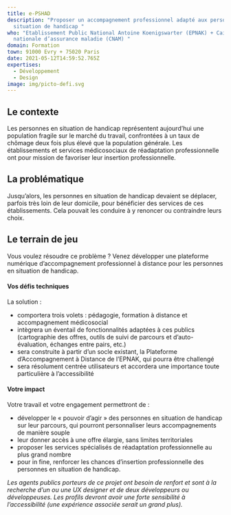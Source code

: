 ```yaml
---
title: e-PSHAD
description: "Proposer un accompagnement professionnel adapté aux personnes en
  situation de handicap "
who: "Etablissement Public National Antoine Koenigswarter (EPNAK) + Caisse
  nationale d’assurance maladie (CNAM) "
domain: Formation
town: 91000 Evry + 75020 Paris
date: 2021-05-12T14:59:52.765Z
expertises:
  - Développement
  - Design
image: img/picto-defi.svg
---
```

## Le contexte

Les personnes en situation de handicap représentent aujourd’hui une population fragile sur le marché du travail, confrontées à un taux de chômage deux fois plus élevé que la population générale. Les établissements et services médicosociaux de réadaptation professionnelle ont pour mission de favoriser leur insertion professionnelle. 

## La problématique

Jusqu’alors, les personnes en situation de handicap devaient se déplacer, parfois très loin de leur domicile, pour bénéficier des services de ces établissements. Cela pouvait les conduire à y renoncer ou contraindre leurs choix. 

## Le terrain de jeu 

Vous voulez résoudre ce problème ? Venez développer une plateforme numérique d’accompagnement professionnel à distance pour les personnes en situation de handicap. 

#### Vos défis techniques 

La solution : 
* comportera trois volets : pédagogie, formation à distance et accompagnement médicosocial
* intègrera un éventail de fonctionnalités adaptées à ces publics (cartographie des offres, outils de suivi de parcours et d’auto-évaluation, échanges entre pairs, etc.) 
* sera construite à partir d’un socle existant, la Plateforme d’Accompagnement à Distance de l’EPNAK, qui pourra être challengé
* sera résolument centrée utilisateurs et accordera une importance toute particulière à l’accessibilité

#### Votre impact 

Votre travail et votre engagement permettront de : 
* développer le « pouvoir d’agir » des personnes en situation de handicap sur leur parcours, qui pourront personnaliser leurs accompagnements de manière souple
* leur donner accès à une offre élargie, sans limites territoriales 
* proposer les services spécialisés de réadaptation professionnelle au plus grand nombre
* pour in fine, renforcer les chances d’insertion professionnelle des personnes en situation de handicap. 

_Les agents publics porteurs de ce projet ont besoin de renfort et sont à la recherche d’un ou une UX designer et de deux développeurs ou développeuses. Les profils devront avoir une forte sensibilité à l’accessibilité (une expérience associée serait un grand plus)._


